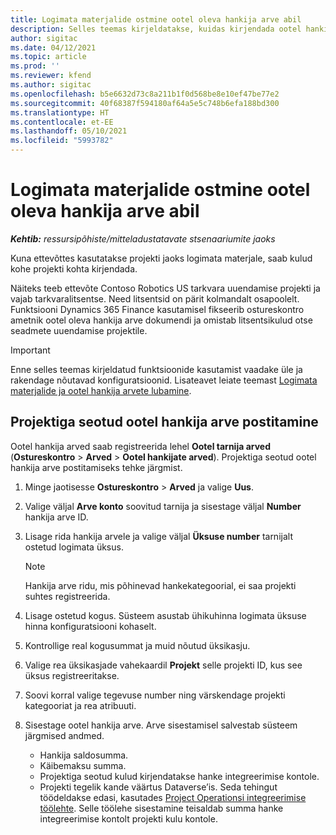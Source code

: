 ```yaml
---
title: Logimata materjalide ostmine ootel oleva hankija arve abil
description: Selles teemas kirjeldatakse, kuidas kirjendada ootel hankija arveid.
author: sigitac
ms.date: 04/12/2021
ms.topic: article
ms.prod: ''
ms.reviewer: kfend
ms.author: sigitac
ms.openlocfilehash: b5e6632d73c8a211b1f0d568be8e10ef47be77e2
ms.sourcegitcommit: 40f68387f594180af64a5e5c748b6efa188bd300
ms.translationtype: HT
ms.contentlocale: et-EE
ms.lasthandoff: 05/10/2021
ms.locfileid: "5993782"
---
```

# <a name="purchase-non-stocked-materials-using-a-pending-vendor-invoice"></a>Logimata materjalide ostmine ootel oleva hankija arve abil

_**Kehtib:** ressursipõhiste/mitteladustatavate stsenaariumite jaoks_

Kuna ettevõttes kasutatakse projekti jaoks logimata materjale, saab kulud kohe projekti kohta kirjendada. 

Näiteks teeb ettevõte Contoso Robotics US tarkvara uuendamise projekti ja vajab tarkvaralitsentse. Need litsentsid on pärit kolmandalt osapoolelt.  Funktsiooni Dynamics 365 Finance kasutamisel fikseerib ostureskontro ametnik ootel oleva hankija arve dokumendi ja omistab litsentsikulud otse seadmete uuendamise projektile. 

> [!IMPORTANT]
> Enne selles teemas kirjeldatud funktsioonide kasutamist vaadake üle ja rakendage nõutavad konfiguratsioonid. Lisateavet leiate teemast [Logimata materjalide ja ootel hankija arvete lubamine](configure-materials-nonstocked.md). 

## <a name="post-a-project-related-pending-vendor-invoice"></a>Projektiga seotud ootel hankija arve postitamine 

Ootel hankija arved saab registreerida lehel **Ootel tarnija arved** (**Ostureskontro** > **Arved** > **Ootel hankijate arved**). Projektiga seotud ootel hankija arve postitamiseks tehke järgmist.

1. Minge jaotisesse **Ostureskontro** > **Arved** ja valige **Uus**. 
2. Valige väljal **Arve konto** soovitud tarnija ja sisestage väljal **Number** hankija arve ID.
3. Lisage rida hankija arvele ja valige väljal **Üksuse number** tarnijalt ostetud logimata üksus. 

    > [!NOTE]
    > Hankija arve ridu, mis põhinevad hankekategoorial, ei saa projekti suhtes registreerida. 
    
5. Lisage ostetud kogus. Süsteem asustab ühikuhinna logimata üksuse hinna konfiguratsiooni kohaselt. 
6. Kontrollige real kogusummat ja muid nõutud üksikasju.
7. Valige rea üksikasjade vahekaardil **Projekt** selle projekti ID, kus see üksus registreeritakse.
8. Soovi korral valige tegevuse number ning värskendage projekti kategooriat ja rea atribuuti.
9. Sisestage ootel hankija arve. Arve sisestamisel salvestab süsteem järgmised andmed.
    
    - Hankija saldosumma.
    - Käibemaksu summa.
    - Projektiga seotud kulud kirjendatakse hanke integreerimise kontole.
    - Projekti tegelik kande väärtus Dataverse’is. Seda tehingut töödeldakse edasi, kasutades [Project Operationsi integreerimise töölehte](../project-accounting/project-operations-integration-journal.md). Selle töölehe sisestamine teisaldab summa hanke integreerimise kontolt projekti kulu kontole.
